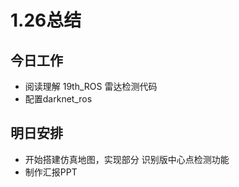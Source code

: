 # 1.26总结

## 今日工作

- 阅读理解  19th_ROS 雷达检测代码
- 配置darknet_ros

## 明日安排

- 开始搭建仿真地图，实现部分 识别版中心点检测功能
- 制作汇报PPT
